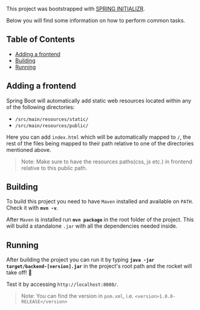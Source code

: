 This project was bootstrapped with [SPRING INITIALIZR](https://start.spring.io/).

Below you will find some information on how to perform common tasks.

## Table of Contents

- [Adding a frontend](#frontend)
- [Building](#building)
- [Running](#running)

## Adding a frontend

Spring Boot will automatically add static web resources located within any of the following directories:
* `/src/main/resources/static/`
* `/src/main/resources/public/`

Here you can add `index.html` which will be automatically mapped to `/`, the rest of the files being mapped to their path relative to one of the directories mentioned above.

>Note: Make sure to have the resources paths(css, js etc.) in frontend relative to this public path.

## Building

To build this project you need to have `Maven` installed and available on `PATH`. Check it with **`mvn -v`**.

After `Maven` is installed run **`mvn package`** in the root folder of the project. This will build a standalone `.jar` with all the dependencies needed inside.

## Running

After building the project you can run it by typing **`java -jar target/backend-[version].jar`** in the project's root path and the rocket will take off! :rocket:

Test it by accessing `http://localhost:8080/`.

>Note: You can find the version in `pom.xml`, i.e. `<version>1.0.0-RELEASE</version>`
